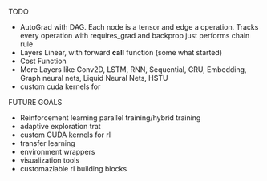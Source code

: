TODO
- AutoGrad with DAG. Each node is a tensor and edge a operation. Tracks every operation with requires_grad and backprop just performs chain rule
- Layers Linear, with forward __call__ function (some what started)
- Cost Function
- More Layers like Conv2D, LSTM, RNN, Sequential, GRU, Embedding, Graph neural nets, Liquid Neural Nets, HSTU
- custom cuda kernels for

FUTURE GOALS
- Reinforcement learning parallel training/hybrid training 
- adaptive exploration trat
- custom CUDA kernels for rl
- transfer learning
- environment wrappers
- visualization tools 
- customaziable rl building blocks
